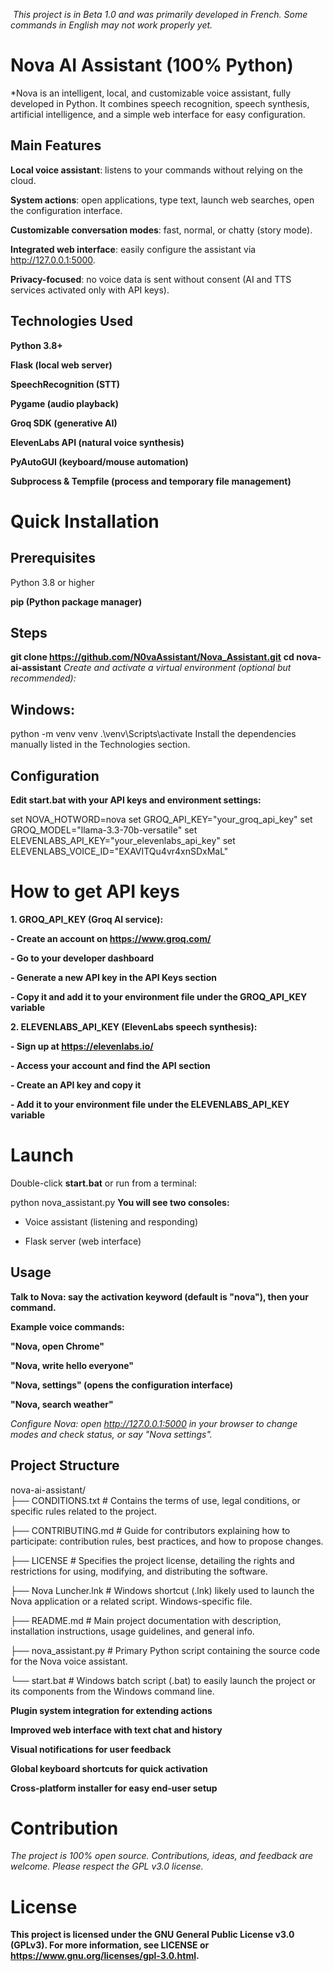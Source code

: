 <a href="https://zupimages.net/viewer.php?id=25/31/xgq5.png"><img src="https://zupimages.net/up/25/31/xgq5.png" alt="" /></a>
*This project is in Beta 1.0 and was primarily developed in French. Some commands in English may not work properly yet.*

# Nova AI Assistant (100% Python)
*Nova is an intelligent, local, and customizable voice assistant, fully developed in Python. It combines speech recognition, speech synthesis, artificial intelligence, and a simple web interface for easy configuration.

## Main Features
**Local voice assistant**: listens to your commands without relying on the cloud.

**System actions**: open applications, type text, launch web searches, open the configuration interface.

**Customizable conversation modes**: fast, normal, or chatty (story mode).

**Integrated web interface**: easily configure the assistant via http://127.0.0.1:5000.

**Privacy-focused**: no voice data is sent without consent (AI and TTS services activated only with API keys).

## Technologies Used
**Python 3.8+**

**Flask (local web server)**

**SpeechRecognition (STT)**

**Pygame (audio playback)**

**Groq SDK (generative AI)**

**ElevenLabs API (natural voice synthesis)**

**PyAutoGUI (keyboard/mouse automation)**

**Subprocess & Tempfile (process and temporary file management)**

# Quick Installation
## Prerequisites

Python 3.8 or higher

**pip (Python package manager)**

## Steps
**git clone https://github.com/N0vaAssistant/Nova_Assistant.git**
**cd nova-ai-assistant**
*Create and activate a virtual environment (optional but recommended):*

## Windows:

python -m venv venv
.\venv\Scripts\activate
Install the dependencies manually listed in the Technologies section.

## Configuration
**Edit start.bat with your API keys and environment settings:**

set NOVA_HOTWORD=nova
set GROQ_API_KEY="your_groq_api_key"
set GROQ_MODEL="llama-3.3-70b-versatile"
set ELEVENLABS_API_KEY="your_elevenlabs_api_key"
set ELEVENLABS_VOICE_ID="EXAVITQu4vr4xnSDxMaL"

# How to get API keys
**1. GROQ_API_KEY (Groq AI service):**

**- Create an account on https://www.groq.com/**

**- Go to your developer dashboard**

**- Generate a new API key in the API Keys section**

**- Copy it and add it to your environment file under the GROQ_API_KEY variable**

**2. ELEVENLABS_API_KEY (ElevenLabs speech synthesis):**

**- Sign up at https://elevenlabs.io/**

**- Access your account and find the API section**

**- Create an API key and copy it**

**- Add it to your environment file under the ELEVENLABS_API_KEY variable**

# Launch
Double-click **start.bat** or run from a terminal:

python nova_assistant.py
**You will see two consoles:**

- Voice assistant (listening and responding)

- Flask server (web interface)

## Usage
**Talk to Nova: say the activation keyword (default is "nova"), then your command.**

**Example voice commands:**

**"Nova, open Chrome"**

**"Nova, write hello everyone"**

**"Nova, settings" (opens the configuration interface)**

**"Nova, search weather"**

*Configure Nova: open http://127.0.0.1:5000 in your browser to change modes and check status, or say "Nova settings".*

## Project Structure

 nova-ai-assistant/  
├── CONDITIONS.txt          # Contains the terms of use, legal conditions, or specific rules related to the project.

├── CONTRIBUTING.md         # Guide for contributors explaining how to participate: contribution rules, best practices, and how to propose changes.

├── LICENSE                 # Specifies the project license, detailing the rights and restrictions for using, modifying, and distributing the software.

├── Nova Luncher.lnk        # Windows shortcut (.lnk) likely used to launch the Nova application or a related script. Windows-specific file.

├── README.md               # Main project documentation with description, installation instructions, usage guidelines, and general info.

├── nova_assistant.py       # Primary Python script containing the source code for the Nova voice assistant.

└── start.bat               # Windows batch script (.bat) to easily launch the project or its components from the Windows command line.

**Plugin system integration for extending actions**

**Improved web interface with text chat and history**

**Visual notifications for user feedback**

**Global keyboard shortcuts for quick activation**

**Cross-platform installer for easy end-user setup**

# Contribution
*The project is 100% open source. Contributions, ideas, and feedback are welcome.
Please respect the GPL v3.0 license.*

# License
**This project is licensed under the GNU General Public License v3.0 (GPLv3).
For more information, see LICENSE or https://www.gnu.org/licenses/gpl-3.0.html.**
